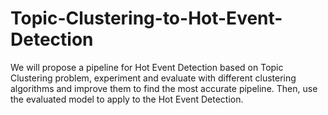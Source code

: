 # Topic-Clustering-to-Hot-Event-Detection
We will propose a pipeline for Hot Event Detection based on Topic Clustering problem, experiment and evaluate with different clustering algorithms and improve them to find the most accurate pipeline. Then, use the evaluated model to apply to the Hot Event Detection.

